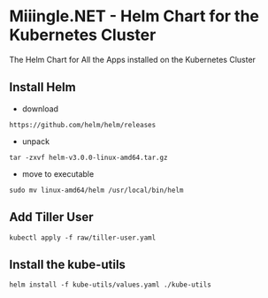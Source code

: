 # Miiingle.NET - Helm Chart for the Kubernetes Cluster
The Helm Chart for All the Apps installed on the Kubernetes Cluster

## Install Helm
- download
```
https://github.com/helm/helm/releases
```
- unpack
```
tar -zxvf helm-v3.0.0-linux-amd64.tar.gz
```
- move to executable
```
sudo mv linux-amd64/helm /usr/local/bin/helm
```

## Add Tiller User
```
kubectl apply -f raw/tiller-user.yaml
```

## Install the kube-utils
```
helm install -f kube-utils/values.yaml ./kube-utils
```